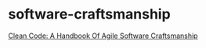 # software-craftsmanship

[Clean Code: A Handbook Of Agile Software Craftsmanship](https://github.com/markusi7/software-craftsmanship/blob/master/books/clean_code_a_handbook_of_agile_software_craftsmanship.md)
